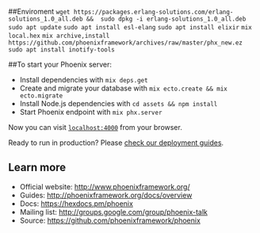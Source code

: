 ##Enviroment
`wget https://packages.erlang-solutions.com/erlang-solutions_1.0_all.deb &&  sudo dpkg -i erlang-solutions_1.0_all.deb`
`sudo apt update`
`sudo apt install esl-elang`
`sudo apt install elixir`
`mix local.hex`
`mix archive,install https://github.com/phoenixframework/archives/raw/master/phx_new.ez`
`sudo apt install inotify-tools`



##To start your Phoenix server:

  * Install dependencies with `mix deps.get`
  * Create and migrate your database with `mix ecto.create && mix ecto.migrate`
  * Install Node.js dependencies with `cd assets && npm install`
  * Start Phoenix endpoint with `mix phx.server`

Now you can visit [`localhost:4000`](http://localhost:4000) from your browser.

Ready to run in production? Please [check our deployment guides](http://www.phoenixframework.org/docs/deployment).

## Learn more

  * Official website: http://www.phoenixframework.org/
  * Guides: http://phoenixframework.org/docs/overview
  * Docs: https://hexdocs.pm/phoenix
  * Mailing list: http://groups.google.com/group/phoenix-talk
  * Source: https://github.com/phoenixframework/phoenix

